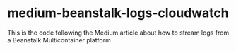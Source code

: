 # medium-beanstalk-logs-cloudwatch
This is the code following the Medium article about how to stream logs from a Beanstalk Multicontainer platform
